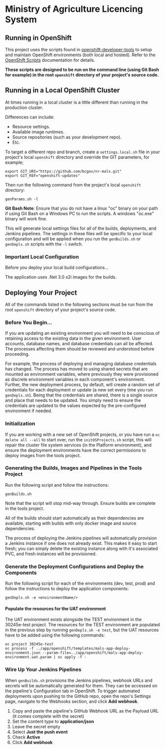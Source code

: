 # Ministry of Agriculture Licencing System

## Running in OpenShift

This project uses the scripts found in [openshift-developer-tools](https://github.com/BCDevOps/openshift-developer-tools) to setup and maintain OpenShift environments (both local and hosted). Refer to the [OpenShift Scripts](https://github.com/BCDevOps/openshift-developer-tools/blob/master/bin/README.md) documentation for details.

**These scripts are designed to be run on the command line (using Git Bash for example) in the root `openshift` directory of your project's source code.**

## Running in a Local OpenShift Cluster

At times running in a local cluster is a little different than running in the production cluster.

Differences can include:

- Resource settings.
- Available image runtimes.
- Source repositories (such as your development repo).
- Etc.

To target a different repo and branch, create a `settings.local.sh` file in your project's local `openshift` directory and override the GIT parameters, for example;

```
export GIT_URI="https://github.com/bcgov/nr-mals.git"
export GIT_REF="openshift-updates"
```

Then run the following command from the project's local `openshift` directory:

```
genParams.sh -l
```

**Git Bash Note**: Ensure that you do not have a linux "oc" binary on your path if using Git Bash on a Windows PC to run the scripts. A windows "oc.exe" binary will work fine.

This will generate local settings files for all of the builds, deployments, and Jenkins pipelines.
The settings in these files will be specific to your local configuration and will be applied when you run the `genBuilds.sh` or `genDepls.sh` scripts with the `-l` switch.

### Important Local Configuration

Before you deploy your local build configurations...

The application uses .Net 3.0 s2i images for the builds.

## Deploying Your Project

All of the commands listed in the following sections must be run from the root `openshift` directory of your project's source code.

### Before You Begin...

If you are updating an existing environment you will need to be conscious of retaining access to the existing data in the given environment. User accounts, database names, and database credentials can all be affected. The processes affecting them should be reviewed and understood before proceeding.

For example, the process of deploying and managing database credentials has changed. The process has moved to using shared secrets that are mounted as environment variables, where previously they were provisioned as discrete environment variables in each component's environment. Further, the new deployment process, by default, will create a random set of credentials for each deployment or update (a new set every time you run `genDepls.sh`). Being that the credentials are shared, there is a single source and place that needs to be updated. You simply need to ensure the credentials are updated to the values expected by the pre-configured environment if needed.

### Initialization

If you are working with a new set of OpenShift projects, or you have run a `oc delete all --all` to start over, run the `initOSProjects.sh` script, this will repair the cluster file system services (in the Platform environment), and ensure the deployment environments have the correct permissions to deploy images from the tools project.

### Generating the Builds, Images and Pipelines in the Tools Project

Run the following script and follow the instructions:

```
genBuilds.sh
```

Note that the script will stop mid-way through. Ensure builds are complete in the tools project.

All of the builds should start automatically as their dependencies are available, starting with builds with only docker image and source dependencies.

The process of deploying the Jenkins pipelines will automatically provision a Jenkins instance if one does not already exist. This makes it easy to start fresh; you can simply delete the existing instance along with it's associated PVC, and fresh instances will be provisioned.

### Generate the Deployment Configurations and Deploy the Components

Run the following script for each of the environments (dev, test, prod) and follow the instructions to deploy the application components:

```
genDepls.sh -e <environmentName/>
```

#### Populate the resources for the UAT environment

The UAT environment exists alongside the TEST environment in the 30245e-test project. The resources for the TEST environment are populated in the previous step by running `genDepls.sh -e test`, but the UAT resources have to be added using the following commands:

```
oc project 30245e-test
oc process -f ../app/openshift/templates/mals-app-deploy-environment.json --param-file=../app/openshift/mals-app-deploy-environment.uat.param | oc apply -f -
```

### Wire Up Your Jenkins Pipelines

When `genBuilds.sh` provisions the Jenkins pipelines, webhook URLs and secrets will be automatically generated for them. They can be accessed on the pipeline's Configuration tab in OpenShift. To trigger automated deployments upon pushing to the GitHub repo, open the repo's Settings page, navigate to the Webhooks section, and click **Add webhook**.

1. Copy and paste the pipeline's GitHub Webhook URL as the Payload URL (it comes complete with the secret)
2. Set the content type to **application/json**
3. Leave the secret empty
4. Select **Just the push event**
5. Check **Active**
6. Click **Add webhook**
